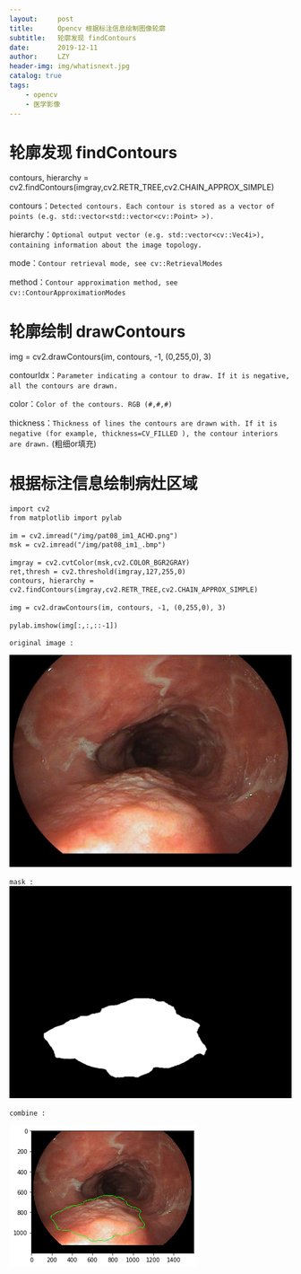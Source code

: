 ```yaml
---
layout:     post
title:      Opencv 根据标注信息绘制图像轮廓
subtitle:   轮廓发现 findContours
date:       2019-12-11
author:     LZY
header-img: img/whatisnext.jpg
catalog: true
tags:
    - opencv
    - 医学影像
---
```


# 轮廓发现 findContours

contours, hierarchy = cv2.findContours(imgray,cv2.RETR_TREE,cv2.CHAIN_APPROX_SIMPLE)

contours：`Detected contours. Each contour is stored as a vector of points (e.g. std::vector<std::vector<cv::Point> >).`

hierarchy：`Optional output vector (e.g. std::vector<cv::Vec4i>), containing information about the image topology.`

mode：`Contour retrieval mode, see cv::RetrievalModes`

method：`Contour approximation method, see cv::ContourApproximationModes`

# 轮廓绘制 drawContours

img = cv2.drawContours(im, contours, -1, (0,255,0), 3)

contourIdx：`Parameter indicating a contour to draw. If it is negative, all the contours are drawn.`

color：`Color of the contours. RGB (#,#,#)`

thickness：`Thickness of lines the contours are drawn with. If it is negative (for example, thickness=CV_FILLED ), the contour interiors are drawn.` (粗细or填充)

# 根据标注信息绘制病灶区域

```
import cv2
from matplotlib import pylab

im = cv2.imread("/img/pat08_im1_ACHD.png")
msk = cv2.imread("/img/pat08_im1_.bmp")

imgray = cv2.cvtColor(msk,cv2.COLOR_BGR2GRAY)
ret,thresh = cv2.threshold(imgray,127,255,0)
contours, hierarchy = cv2.findContours(imgray,cv2.RETR_TREE,cv2.CHAIN_APPROX_SIMPLE)

img = cv2.drawContours(im, contours, -1, (0,255,0), 3)

pylab.imshow(img[:,:,::-1])
```

`original image :`

![](/img/pat08_im1_ACHD.png)

`mask :`
![](/img/pat08_im1_.bmp)

`combine :`

![](/img/pat08_combine.png)

